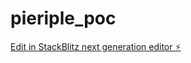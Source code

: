 # pieriple_poc

[Edit in StackBlitz next generation editor ⚡️](https://stackblitz.com/~/github.com/KronixDev/pieriple_poc)